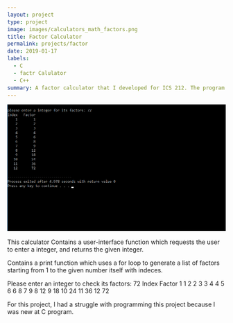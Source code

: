 ```yaml
---
layout: project
type: project
image: images/calculators_math_factors.png
title: Factor Calculator
permalink: projects/factor
date: 2019-01-17
labels:
  - C
  - factr Calulator
  - C++
summary: A factor calculator that I developed for ICS 212. The program generates a list of factors of an interger given by the user interface.
---
```


<img class="ui medium right floated rounded image" src="/images/calculators_math_factors.png">

This calculator Contains a user-interface function which requests the user to enter a integer, and returns the given integer.

Contains a print function which uses a for loop to generate a list of factors starting from 1 to the given number itself with indeces.

Please enter an integer to check its factors: 72
   Index    Factor
       1         1
       2         2
       3         3
       4         4
       5         6
       6         8
       7         9
       8        12
       9        18
      10        24
      11        36
      12        72

For this project, I had a struggle with programming this project because I was new at C program. 
